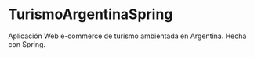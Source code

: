 # TurismoArgentinaSpring
Aplicación Web e-commerce de turismo ambientada en Argentina. Hecha con Spring.
